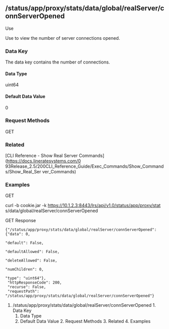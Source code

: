 ## /status/app/proxy/stats/data/global/realServer/connServerOpened

Use

Use to view the number of server connections opened.

### Data Key

The data key contains the number of connections.

#### Data Type

uint64

#### Default Data Value

0

### Request Methods

GET

### Related

[CLI Reference - Show Real Server Commands](https://docs.lineratesystems.com/0
93Release_2.5/200CLI_Reference_Guide/Exec_Commands/Show_Commands/Show_Real_Ser
ver_Commands)

### Examples

GET

curl -b cookie.jar -k https://10.1.2.3:8443/lrs/api/v1.0/status/app/proxy/stat
s/data/global/realServer/connServerOpened

GET Response

    
    {"/status/app/proxy/stats/data/global/realServer/connServerOpened": {"data": 0,
                                                                          "default": False,
                                                                          "defaultAllowed": False,
                                                                          "deleteAllowed": False,
                                                                          "numChildren": 0,
                                                                          "type": "uint64"},
     "httpResponseCode": 200,
     "recurse": False,
     "requestPath": "/status/app/proxy/stats/data/global/realServer/connServerOpened"}
    

  1. /status/app/proxy/stats/data/global/realServer/connServerOpened
    1. Data Key
      1. Data Type
      2. Default Data Value
    2. Request Methods
    3. Related
    4. Examples

